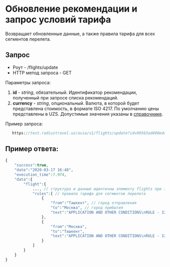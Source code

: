 Обновление рекомендации и запрос условий тарифа
===============================================

Возвращает обновленные данные, а также правила тарифа для всех сегментов перелета.

Запрос
------

* Роут - /flights/update
* HTTP метод запроса - GET

Параметры запроса:

1. **id** - *string*, обязательный. Идентификатор рекомендации, полученный при запросе списка рекомендаций.
2. **currency** - *string*, опциональный. Валюта, в которой будет представлена стоимость, в формате ISO 4217. По умолчанию цены представлены в UZS. Допустимые значения указаны в [справочнике](guide.md).

Пример запроса:

```php
   https://test.radiustravel.uz/avia/v1/flights/update?id=99563ad490edc64ef6f0ca0800d36187&token=klmnPYz52MUJPH1ZsPXw
```

Пример ответа:
--------------

```php
{
    "success":true,
    "date":"2020-03-17 16:48",
    "execution_time":7.974,
    "data":{
        "flight":{
            ..., // структура и данные идентичны элементу flights при запросе списка рекомендаций
            "rules":[ // правила тарифа для сегментов перелета
                {
                    "from":"Ташкент", // город отправления
                    "to":"Москва", // город прибытия
                    "text":"APPLICATION AND OTHER CONDITIONS\nRULE - 327/ES01 ..." // текст правил тарифа
                },
                {
                    "from":"Москва",
                    "to":"Ташкент",
                    "text":"APPLICATION AND OTHER CONDITIONS\nRULE - 327/ES01 ..."
                }
            ]
        }
    }
}
```